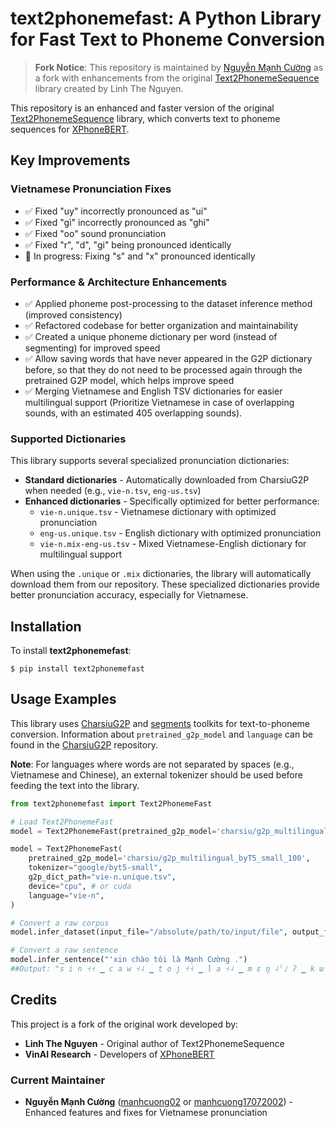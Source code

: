 # text2phonemefast: A Python Library for Fast Text to Phoneme Conversion

> **Fork Notice**: This repository is maintained by [Nguyễn Mạnh Cường](https://github.com/manhcuong02) as a fork with enhancements from the original [Text2PhonemeSequence](https://github.com/thelinhbkhn2014/Text2PhonemeSequence) library created by Linh The Nguyen.

This repository is an enhanced and faster version of the original [Text2PhonemeSequence](https://github.com/thelinhbkhn2014/Text2PhonemeSequence) library, which converts text to phoneme sequences for [XPhoneBERT](https://github.com/VinAIResearch/XPhoneBERT).

## Key Improvements

### Vietnamese Pronunciation Fixes

- ✅ Fixed "uy" incorrectly pronounced as "ui"
- ✅ Fixed "gì" incorrectly pronounced as "ghì" 
- ✅ Fixed "oo" sound pronunciation
- ✅ Fixed "r", "d", "gi" being pronounced identically
- 🔄 In progress: Fixing "s" and "x" pronounced identically

### Performance & Architecture Enhancements

- ✅ Applied phoneme post-processing to the dataset inference method (improved consistency)
- ✅ Refactored codebase for better organization and maintainability
- ✅ Created a unique phoneme dictionary per word (instead of segmenting) for improved speed
- ✅ Allow saving words that have never appeared in the G2P dictionary before, so that they do not need to be processed again through the pretrained G2P model, which helps improve speed
- ✅ Merging Vietnamese and English TSV dictionaries for easier multilingual support (Prioritize Vietnamese in case of overlapping sounds, with an estimated 405 overlapping sounds).

### Supported Dictionaries

This library supports several specialized pronunciation dictionaries:

- **Standard dictionaries** - Automatically downloaded from CharsiuG2P when needed (e.g., `vie-n.tsv`, `eng-us.tsv`)
- **Enhanced dictionaries** - Specifically optimized for better performance:
  - `vie-n.unique.tsv` - Vietnamese dictionary with optimized pronunciation
  - `eng-us.unique.tsv` - English dictionary with optimized pronunciation
  - `vie-n.mix-eng-us.tsv` - Mixed Vietnamese-English dictionary for multilingual support

When using the `.unique` or `.mix` dictionaries, the library will automatically download them from our repository. These specialized dictionaries provide better pronunciation accuracy, especially for Vietnamese.

## Installation <a name="install"></a>

To install **text2phonemefast**:

```
$ pip install text2phonemefast
```

## Usage Examples <a name="example"></a>

This library uses [CharsiuG2P](https://github.com/lingjzhu/CharsiuG2P/tree/main) and [segments](https://pypi.org/project/segments/) toolkits for text-to-phoneme conversion. Information about `pretrained_g2p_model` and `language` can be found in the [CharsiuG2P](https://github.com/lingjzhu/CharsiuG2P/tree/main) repository.

**Note**: For languages where words are not separated by spaces (e.g., Vietnamese and Chinese), an external tokenizer should be used before feeding the text into the library.

```python
from text2phonemefast import Text2PhonemeFast

# Load Text2PhonemeFast
model = Text2PhonemeFast(pretrained_g2p_model='charsiu/g2p_multilingual_byT5_small_100', language='eng-us', device="cpu")

model = Text2PhonemeFast(
    pretrained_g2p_model='charsiu/g2p_multilingual_byT5_small_100',
    tokenizer="google/byt5-small",
    g2p_dict_path="vie-n.unique.tsv",
    device="cpu", # or cuda
    language="vie-n",
)

# Convert a raw corpus
model.infer_dataset(input_file="/absolute/path/to/input/file", output_file="/absolute/path/to/output/file") 

# Convert a raw sentence
model.infer_sentence("'xin chào tôi là Mạnh Cường .")
##Output: "s i n ˧˧ ▁ c a w ˧˨ ▁ t o j ˧˧ ▁ l a ˧˨ ▁ m ɛ ŋ ˨ˀ˩ ʔ ▁ k ɯ ə ŋ ˧˨ ▁ ."
```

## Credits

This project is a fork of the original work developed by:
- **Linh The Nguyen** - Original author of Text2PhonemeSequence
- **VinAI Research** - Developers of [XPhoneBERT](https://github.com/VinAIResearch/XPhoneBERT)

### Current Maintainer
- **Nguyễn Mạnh Cường** ([manhcuong02](https://github.com/manhcuong02) or [manhcuong17072002](https://github.com/manhcuong17072002)) - Enhanced features and fixes for Vietnamese pronunciation
